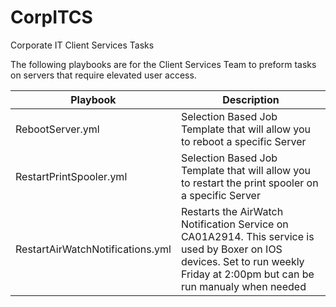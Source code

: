 # CorpITCS
Corporate IT Client Services Tasks

The following playbooks are for the Client Services Team to preform tasks on servers that require elevated user access.

| Playbook | Description |
| ------------- | ------------- |
| RebootServer.yml | Selection Based Job Template that will allow you to reboot a specific Server  |
| RestartPrintSpooler.yml | Selection Based Job Template that will allow you to restart the print spooler on a specific Server  |
| RestartAirWatchNotifications.yml  | Restarts the AirWatch Notification Service on CA01A2914. This service is used by Boxer on IOS devices. Set to run weekly Friday at 2:00pm but can be run manualy when needed  | 
